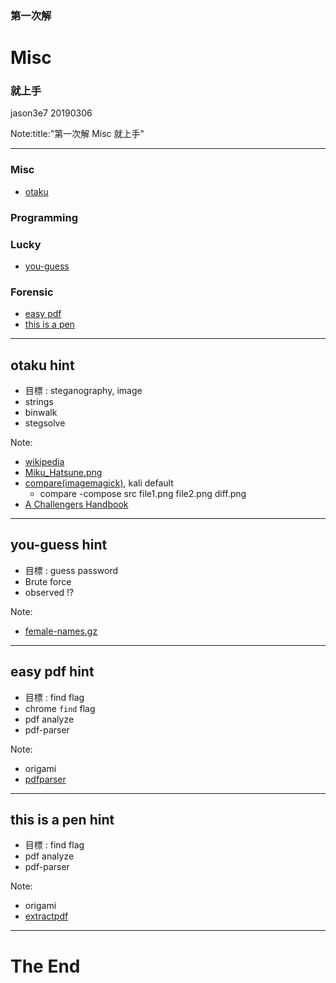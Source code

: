 ### 第一次解 
# Misc
### 就上手

jason3e7 20190306

Note:title:"第一次解 Misc 就上手"

---

### Misc
* [otaku](#/2)
### Programming
### Lucky
* [you-guess](#/3)
### Forensic
* [easy pdf](#/4)
* [this is a pen](#/5)

---

## otaku hint
* 目標 : steganography, image
* strings
* binwalk
* stegsolve

Note:
* [wikipedia](https://zh.wikipedia.org/wiki/File:Miku_Hatsune.png)
* [Miku_Hatsune.png](https://web.archive.org/web/20151106000405/https://upload.wikimedia.org/wikipedia/zh/0/00/Miku_Hatsune.png)
* [compare(imagemagick)](https://imagemagick.org/script/compare.php), kali default
  * compare -compose src file1.png file2.png diff.png
* [A Challengers Handbook](http://www.caesum.com/handbook/stego.htm)

---

## you-guess hint
* 目標 : guess password
* Brute force
* observed !?

Note:
* [female-names.gz](https://packetstormsecurity.com/files/32072/female-names.gz.html)

---

## easy pdf hint
* 目標 : find flag
* chrome `find` flag
* pdf analyze
* pdf-parser

Note:
* origami
* [pdfparser](https://www.pdfparser.org/demo)

---

## this is a pen hint
* 目標 : find flag
* pdf analyze
* pdf-parser

Note:
* origami
* [extractpdf](https://www.extractpdf.com/)

---

# The End
